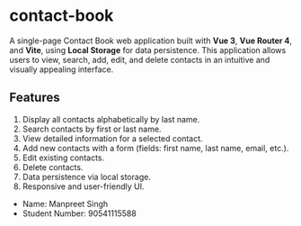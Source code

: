 # contact-book

A single-page Contact Book web application built with **Vue 3**, **Vue Router 4**, and **Vite**, using **Local Storage** for data persistence. This application allows users to view, search, add, edit, and delete contacts in an intuitive and visually appealing interface.

## Features

1. Display all contacts alphabetically by last name.
2. Search contacts by first or last name.
3. View detailed information for a selected contact.
4. Add new contacts with a form (fields: first name, last name, email, etc.).
5. Edit existing contacts.
6. Delete contacts.
7. Data persistence via local storage.
8. Responsive and user-friendly UI.

- Name: Manpreet Singh
- Student Number: 90541115588




